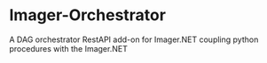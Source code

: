 # Imager-Orchestrator
A DAG orchestrator RestAPI add-on for Imager.NET coupling python procedures with the Imager.NET 
